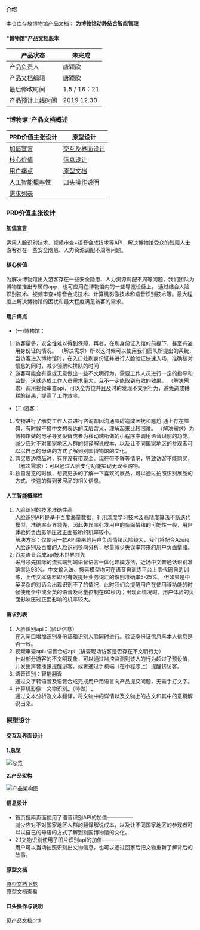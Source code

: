 #### 介绍
本仓库存放博物馆产品文档： **为博物馆动静结合智能管理**  

#### "博物馆"产品文档版本

| 产品状态         | 未完成          |
| ---------------- | --------------- |
| 产品负责人       | 唐颖欣          |
| 产品文档编辑     | 唐颖欣          |
| 最后修改时间     | 1.5 / 16：21 |
| 产品预计上线时间 | 2019.12.30      |

### “博物馆”产品文档概述  

|PRD价值主张设计|原型设计|
| --- | --- |
|<a href="#1">加值宣言</a>|<a href="#21">交互及界面设计</a>|
|<a href="#2">核心价值</a>|<a href="#22">信息设计</a>|
|<a href="#3">用户痛点</a>|<a href="#23">原型文档</a>|
|<a href="#4">人工智能概率性</a>|<a href="#24">口头操作说明</a>|
|<a href="#5">需求列表</a>|



### PRD价值主张设计

#### <a name="1">加值宣言</a>
运用人脸识别技术、视频审查+语音合成技术等API，解决博物馆受众的残障人士游客存在一些安全隐患、人力资源调配不周等问题。


#### <a name="2">核心价值</a>

为解决博物馆出入游客存在一些安全隐患、人力资源调配不周等问题，我们团队为博物馆推出专属的app，也可应用在博物馆内的一些导览设备上，
通过结合人脸识别技术、视频审查+语音合成技术、计算机影像技术和语音识别技术等。最大程度上解决博物馆的困扰和最大程度满足访客的需求。

#### <a name="3">用户痛点</a>
- (一)博物馆：
1. 访客量多，安全性难以得到保障，再者，在刷身份证入馆的前提下，甚至有盗用身份证的情况。
（解决需求）所以这时候可以使用我们团队所提出的系统，当访客进入博物馆时，在入口处刷身份证并进行人脸验证快速入场，准确核对信息的同时，减少验票和排队的时间
2. 游客可能会有意或无意做出一些不文明行为，需要工作人员进行一定的指导和监督。这就造成工作人员需求量大，且不一定能取到有效的效果。
（解决需求）调用视频审查api，可以全方位并且及时的发现不文明行为，避免造成糟糕的结果，提高了工作效率。 

- (二)游客：
1. 文物进行了解向工作人员进行咨询却因沟通障碍造成困扰和尴尬.通上存在障碍，有时候不懂中文想表达的深层含义，理解起来比较困难。
（解决需求）为博物馆做的电子导览设备或者为移动端所做的小程序中调用语音识别的功能。减少应对不对国家地区人群的翻译解说成本，以及让不同国家地区的参观者可以以自己的母语的方式了解到别国博物馆的文化。
2. 购买周边商品时，存在没有带现金、现在带不够等情况，导致访客不能购买，
（解决需求）：可以通过人脸支付功能实现无现金购物。
3. 独自游览的时候，想要更多的了解一下喜欢的展品，可以通过拍照识别展品的方式，快速的得到该展品的相关信息。



#### <a name="4">人工智能概率性</a>
1.  人脸识别的技术准确性高  
人脸识别API是基于百度海量数据，利用深度学习技术及高精度算法不断迭代模型，准确率业界领先，因此失误率引发用户的负面情绪的可能性一般，用户体验的负面影响压过正面影响的机率较小。  
解决方案：仅使用一款API带来的用户负面情绪风险较大，我们将配合Azure人脸识别及百度的人脸识别多向分析，尽量减少失误率带来的用户负面情绪。  
2.  百度语音合成api技术世界领先  
采用领先国际的流式端到端语音语言一体化建模方法，近场中文普通话识别准确率达98%。中文输入法、搜索模型均可在语音自训练平台上零代码自助训练，上传文本语料即可有效提升业务词汇的识别准确率5-25%。
但如果是中英混杂的对话会出现识别不了的情况，此时我们会提醒用户在使用该功能的时候使用全中或全英的语音及尽量控制在60秒内；出现此情况时，用户体验的负面影响压过正面影响的机率较大。    

#### <a name="5">需求列表</a>
1. 人脸识别api：（验证信息）  
在入闸口增加识别身份证和识别人脸同时进行。验证身份证信息与本人信息是否一致。
2. 视频审查api+语音合成api（排查现场访客是否存在不文明行为）  
针对部分游客的不文明现象，可以通过监控监测到该人的行为超过了预设值，并发出声音播报提醒游客。或者通过手机端（在小程序上）提醒该访客。
3. 语音识别：智能翻译  
通过文字转语音及语音合成完成用户用语言向产品提交问题，无需手打文字。
4. 计算机影像：文物识别_（待做）_  
通过文本分析及文本翻译，将文物中的详情以及文物上的古文和其中的意境解说出来。

### 原型设计  
#### <a name="21">交互及界面设计</a>
 **1.总览**  
 
![总览](https://gitee.com/NFUNM172015260/museum/blob/master/%E6%80%BB%E8%A7%88.png) 

**2.产品架构**    

![产品架构图](https://gitee.com/NFUNM172015260/museum/blob/master/%E4%BA%A7%E5%93%81%E6%9E%B6%E6%9E%84.png)  


#### <a name="22">信息设计</a>
- 首页搜索页面使用了语音识别API的加值—————  
  减少应对不对国家地区人群的翻译解说成本，以及让不同国家地区的参观者可以以自己的母语的方式了解到别国博物馆的文化。
- 2.1文物识别使用了图片识别api的加值————  
  用户可以当场拍照识别出文物信息，也可以通过回家后把文物重新了解背后的故事。

#### <a name="23">原型文档</a>
[原型文档下载](https://gitee.com/NFUNM172015260/museum/blob/master/api%E5%8D%9A%E5%8D%9A%E7%89%A9%E9%A6%86.rp)  
[原型文档查看](http://nfunm172015260.gitee.io/)

#### <a name="24">口头操作与说明</a>  
见产品文档prd
